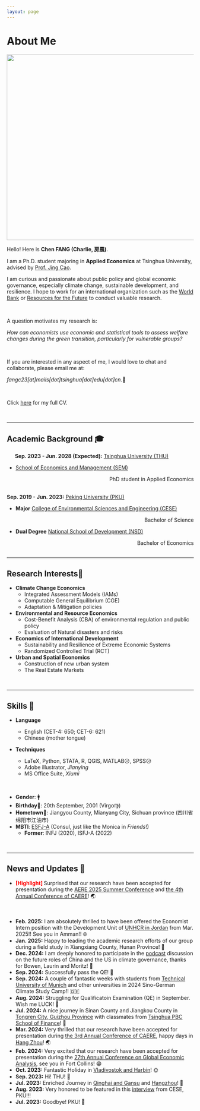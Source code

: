 ```yaml
---
layout: page
---
```

# About Me

<img src="https://charlie-pku.github.io/trip_2023.jpg" class="floatpic" width="750" height="500">

<br>

Hello! Here is **Chen FANG (Charlie, 房晨)**.

I am a Ph.D. student majoring in **Applied Economics** at Tsinghua University, advised by [Prof. Jing Cao](https://chinaproject.harvard.edu/people/jing-cao).

I am curious and passionate about public policy and global economic governance, especially climate change, sustainable development, and resilience. I hope to work for an international organization such as the [World Bank](https://www.worldbank.org/en/home) or [Resources for the Future](https://www.rff.org/) to conduct valuable research.

<br>

A question motivates my research is:

*How can economists use economic and statistical tools to assess welfare changes during the green transition, particularly for vulnerable groups?*

<br>

If you are interested in any aspect of me, I would love to chat and collaborate, please email me at:

*fangc23[at]mails[dot]tsinghua[dot]edu[dot]cn*.📍

<br>

Click [here](https://charlie-pku.github.io/file/CV/CV_Chen.pdf) for my full CV.

<br>

---

## Academic Background 🎓

&#8194; &#8194; **Sep. 2023 - Jun. 2028 (Expected):** [Tsinghua University (THU)](https://www.tsinghua.edu.cn/)

- [School of Economics and Management (SEM)](https://www.sem.tsinghua.edu.cn/)

<div style="text-align:right;">
    PhD student in Applied Economics
</div>

<br>

**Sep. 2019 - Jun. 2023:** [Peking University (PKU)](https://www.pku.edu.cn/)

- **Major**		[College of Environmental Sciences and Engineering (CESE)](https://cese.pku.edu.cn/)

<div style="text-align:right;">
    Bachelor of Science
</div>

- **Dual Degree** 	[National School of Development (NSD)](http://nsd.pku.edu.cn/)

<div style="text-align:right;">
    Bachelor of Economics
</div>

<!-- - **Minor**		International Organization Talent Training Certificate Program -->

<br>

---

## Research Interests🔖

- **Climate Change Economics**
  - Integrated Assessment Models (IAMs)
  - Computable General Equilibrium (CGE)
  - Adaptation & Mitigation policies
- **Environmental and Resource Economics**
  - Cost-Benefit Analysis (CBA) of environmental regulation and public policy
  - Evaluation of Natural disasters and risks
- **Economics of International Development**
  - Sustainability and Resilience of Extreme Economic Systems
  - Randomized Controlled Trial (RCT)
- **Urban and Spatial Economics**
  - Construction of new urban system
  - The Real Estate Markets

<br>

<!-- My current research focuses on practical problems that artificial intelligence faces in real life.

I wish to devote my talent to this meaningful cause and bring well-being to society. -->

---

## Skills 🚩

- **Language**

  - English (CET-4: 650; CET-6: 621)
  - Chinese (mother tongue)
- **Techniques**

  - LaTeX, Python, STATA, R, QGIS, MATLAB😥, SPSS😥
  - Adobe illustrator, *Jianying*
  - MS Office Suite, *Xiumi*

<br>

- **Gender**: 🚹
- **Birthday**🎂: 20th September, 2001 (Virgo♍)
- **Hometown**🏡: Jiangyou County, Mianyang City, Sichuan province (四川省绵阳市江油市)
- **MBTI**: [ESFJ-A](https://www.16personalities.com/profiles/fee67db1fa686) (Consul, just like the Monica in *Friends*!)
  - **Former**: INFJ (2020), ISFJ-A (2022)

<!-- <iframe
  width="450"
  height="250"
  frameborder="0" style="border:0"
  referrerpolicy="no-referrer-when-downgrade"
  src="https://www.google.com/maps/embed/v1/place?key=AIzaSyA6qA54BQ7UbMfz8YK4Yx5iNRky6KONEjM&q=Tsinghua University, Beijing China"
  allowfullscreen>
</iframe> -->

<br>

---

## News and Updates 📨

- **<font color='red'> [Highlight] </font>** Surprised that our research have been accepted for presentation during the [AERE 2025 Summer Conference](https://www.aere.org/summer-conference#program) and [the 4th Annual Conference of CAERE](http://www.caere.org/)! 🌏

<br>

- **Feb. 2025:** I am absolutely thrilled to have been offered the Economist Intern position with the Development Unit of [UNHCR in Jordan](https://www.unhcr.org/jo/) from Mar. 2025!! See you in Amman!! 🌐
- **Jan. 2025:** Happy to leading the academic research efforts of our group during a field study in Xiangxiang County, Hunan Province! 🥟
- **Dec. 2024:** I am deeply honored to participate in the [podcast](https://open.spotify.com/show/7smuDIYVBlaPUjeIPeyVz4) discussion on the future roles of China and the US in climate governance, thanks for Bowen, Laurin and Moritz! 📢
- **Sep. 2024:** Successfully pass the QE! 🏮
- **Sep. 2024:** A couple of fantastic weeks with students from [Technical University of Munich](https://www.tum.de/en/) and other universities in 2024 Sino-German Climate Study Camp!! 🇩🇪
- **Aug. 2024:** Struggling for Qualificatoin Examination (QE) in September. Wish me LUCK! 🐾
- **Jul. 2024:** A nice journey in Sinan County and Jiangkou County in [Tongren City, Guizhou Province](https://mp.weixin.qq.com/s/oTnPJp2SgLY9szQybwspmA) with classmates from [Tsinghua PBC School of Finance](https://www.pbcsf.tsinghua.edu.cn/)! 🍉
- **Mar. 2024:** Very thrilled that our research have been accepted for presentation during [the 3rd Annual Conference of CAERE](http://www.caere.org/), happy days in [Hang Zhou](https://mp.weixin.qq.com/s/R1SMwQkPnT1vl2RaqjoN0w)! 🌏
- **Feb. 2024:** Very excited that our research have been accepted for presentation during the [27th Annual Conference on Global Economic Analysis](https://www.gtap.agecon.purdue.edu/events/Conferences/2024/index.aspx), see you in Fort Collins! 😁
- **Oct. 2023:** Fantastic Holiday in [Vladivostok and Harbin](https://mp.weixin.qq.com/s/J1xEEw_rVxnN3jOz3XRklA)! 🌞
- **Sep. 2023:** Hi! THU! 🏫
- **Jul. 2023:** Enriched Journey in [Qinghai and Gansu](https://mp.weixin.qq.com/s/jHh41LKx_3fV7STTZdbfFw) and [Hangzhou](https://mp.weixin.qq.com/s/nCI595vR34eP4ZCwd1JF_w)! 🐪
- **Aug. 2023:** Very honored to be featured in this [interview](https://mp.weixin.qq.com/s/nwJ-w7q_wHt3VQYaUwvdfw) from CESE, PKU!!!
- **Jul. 2023:** Goodbye! PKU! 🏫
